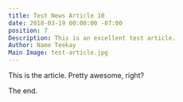 ```yaml
---
title: Test News Article 10
date: 2018-03-19 00:00:00 -07:00
position: 7
Description: This is an excellent test article.
Author: Name Teekay
Main Image: test-article.jpg
---
```


This is the article. Pretty awesome, right?

The end.
